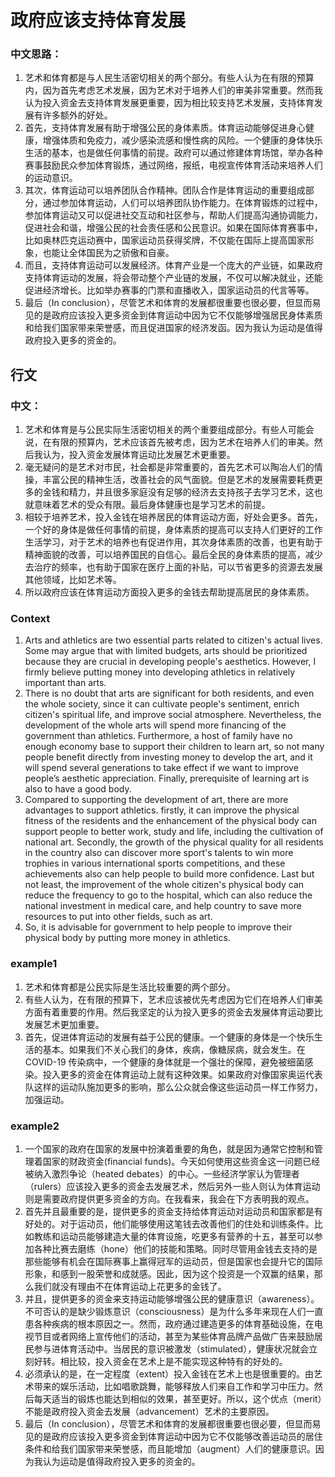 # 政府应该支持体育发展

### 中文思路：
1. 艺术和体育都是与人民生活密切相关的两个部分。有些人认为在有限的预算内，因为首先考虑艺术发展，因为艺术对于培养人们的审美非常重要。然而我认为投入资金去支持体育发展更重要，因为相比较支持艺术发展，支持体育发展有许多额外的好处。
2. 首先，支持体育发展有助于增强公民的身体素质。体育运动能够促进身心健康，增强体质和免疫力，减少感染流感和慢性病的风险。一个健康的身体快乐生活的基本，也是做任何事情的前提。政府可以通过修建体育场馆，举办各种赛事鼓励民众参加体育锻炼，通过网络，报纸，电视宣传体育活动来培养人们的运动意识。
3. 其次，体育运动可以培养团队合作精神。团队合作是体育运动的重要组成部分，通过参加体育运动，人们可以培养团队协作能力。在体育锻炼的过程中，参加体育运动又可以促进社交互动和社区参与，帮助人们提高沟通协调能力，促进社会和谐，增强公民的社会责任感和公民意识。如果在国际体育赛事中，比如奥林匹克运动赛中，国家运动员获得奖牌，不仅能在国际上提高国家形象，也能让全体国民为之骄傲和自豪。
3. 而且，支持体育运动可以发展经济。体育产业是一个庞大的产业链，如果政府支持体育运动的发展，将会带动整个产业链的发展，不仅可以解决就业，还能促进经济增长。比如举办赛事的门票和直播收入，国家运动员的代言等等。
4. 最后（In conclusion），尽管艺术和体育的发展都很重要也很必要，但显而易见的是政府应该投入更多资金到体育运动中因为它不仅能够增强居民身体素质和给我们国家带来荣誉感，而且促进国家的经济发函。因为我认为运动是值得政府投入更多的资金的。

## 行文
### 中文：
1. 艺术和体育是与公民实际生活密切相关的两个重要组成部分。有些人可能会说，在有限的预算内，艺术应该首先被考虑，因为艺术在培养人们的审美。然后我认为，投入资金发展体育运动比发展艺术更重要。
2. 毫无疑问的是艺术对市民，社会都是非常重要的，首先艺术可以陶冶人们的情操，丰富公民的精神生活，改善社会的风气面貌。但是艺术的发展需要耗费更多的金钱和精力，并且很多家庭没有足够的经济去支持孩子去学习艺术，这也就意味着艺术的受众有限。最后身体健康也是学习艺术的前提。
3. 相较于培养艺术，投入金钱在培养居民的体育运动方面，好处会更多。首先，一个好的身体是做任何事情的前提，身体素质的提高可以支持人们更好的工作生活学习，对于艺术的培养也有促进作用，其次身体素质的改善，也更有助于精神面貌的改善，可以培养国民的自信心。最后全民的身体素质的提高，减少去治疗的频率，也有助于国家在医疗上面的补贴，可以节省更多的资源去发展其他领域，比如艺术等。
4. 所以政府应该在体育运动方面投入更多的金钱去帮助提高居民的身体素质。

### Context
1. Arts and athletics are two essential parts related to citizen's actual lives. Some may argue that with limited budgets, arts should be prioritized because they are crucial in developing people's aesthetics. However, I firmly believe putting money into developing athletics in relatively important than arts.
2. There is no doubt that arts are significant for both residents, and even the whole society, since it can cultivate people's sentiment, enrich citizen's spiritual life, and improve social atmosphere. Nevertheless, the development of the whole arts will spend more financing of the government than athletics. Furthermore, a host of family have no enough economy base to support their children to learn art, so not many people benefit directly from investing money to develop the art, and it will spend several generations to take effect if we want to improve people’s aesthetic appreciation. Finally, prerequisite of learning art is also to have a good body.
3. Compared to supporting the development of art, there are more advantages to support athletics. firstly, it can improve the physical fitness of the residents and the enhancement of the physical body can support people to better work, study and life, including the cultivation of national art. Secondly, the growth of the physical quality for all residents in the country also can discover more sport's talents to win more trophies in various international sports competitions, and these achievements also can help people to build more confidence. Last but not least, the improvement of the whole citizen's physical body can reduce the frequency to go to the hospital, which can also reduce the national investment in medical care, and help country to save more resources to put into other fields, such as art.
4. So, it is advisable for government to help people to improve their physical body by putting more money in athletics.

### example1
1. 艺术和体育都是公民实际是生活比较重要的两个部分。
2. 有些人认为，在有限的预算下，艺术应该被优先考虑因为它们在培养人们审美方面有着重要的作用。然后我坚定的认为投入更多的资金去发展体育运动要比发展艺术更加重要。
3. 首先，促进体育运动的发展有益于公民的健康。一个健康的身体是一个快乐生活的基本。如果我们不关心我们的身体，疾病，像糖尿病，就会发生。在 COVID-19 传染病中，一个健康的身体就是一个强壮的保障，避免被细菌感染。投入更多的资金在体育运动上就有这种效果。如果政府对像国家奥运代表队这样的运动队施加更多的影响，那么公众就会像这些运动员一样工作努力，加强运动。

### example2
1. 一个国家的政府在国家的发展中扮演着重要的角色，就是因为通常它控制和管理着国家的财政资金(financial funds)。今天如何使用这些资金这一问题已经被纳入激烈争论（heated debates）的中心。一些经济学家认为管理者（rulers）应该投入更多的资金去发展艺术，然后另外一些人则认为体育运动则是需要政府提供更多资金的方向。在我看来，我会在下方表明我的观点。
2. 首先并且最重要的是，提供更多的资金支持给体育运动对运动员和国家都是有好处的。对于运动员，他们能够使用这笔钱去改善他们的住处和训练条件。比如教练和运动员能够建造大量的体育设施，吃更多有营养的十五，甚至可以参加各种比赛去磨练（hone）他们的技能和策略。同时尽管用金钱去支持的是那些能够有机会在国际赛事上赢得冠军的运动员，但是国家也会提升它的国际形象，和感到一股荣誉和成就感。因此，因为这个投资是一个双赢的结果，那么我们就没有理由不在体育运动上花更多的金钱了。
3. 并且，提供更多的资金来支持运动能够增强公民的健康意识（awareness）。不可否认的是缺少锻炼意识（consciousness）是为什么多年来现在人们一直患各种疾病的根本原因之一。然而，政府通过建造更多的体育基础设施，在电视节目或者网络上宣传他们的活动，甚至为某些体育品牌产品做广告来鼓励居民参与进体育活动中。当居民的意识被激发（stimulated），健康状况就会立刻好转。相比较，投入资金在艺术上是不能实现这种特有的好处的。
4. 必须承认的是，在一定程度（extent）投入金钱在艺术上也是很重要的。由艺术带来的娱乐活动，比如唱歌跳舞，能够释放人们来自工作和学习中压力。然后每天适当的锻炼也能达到相似的效果，甚至更好。所以，这个优点（merit）不能是政府投入资金去发展（advancement）艺术的主要原因。
5. 最后（In conclusion），尽管艺术和体育的发展都很重要也很必要，但显而易见的是政府应该投入更多资金到体育运动中因为它不仅能够改善运动员的居住条件和给我们国家带来荣誉感，而且能增加（augment）人们的健康意识。因为我认为运动是值得政府投入更多的资金的。